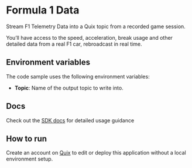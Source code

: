 # Formula 1 Data
Stream F1 Telemetry Data into a Quix topic from a recorded game session. 

You’ll have access to the speed, acceleration, break usage and other detailed data from a real F1 car, rebroadcast in real time.

## Environment variables

The code sample uses the following environment variables:

- **Topic**: Name of the output topic to write into.

## Docs
Check out the [SDK docs](https://docs.quix.io/sdk-intro.html) for detailed usage guidance

## How to run
Create an account on [Quix](https://portal.platform.quix.ai/self-sign-up?xlink=github) to edit or deploy this application without a local environment setup.
